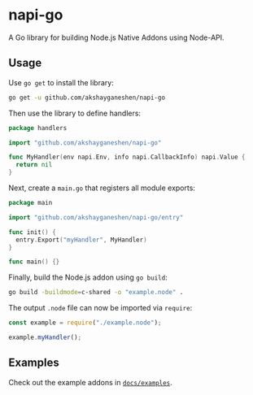 # napi-go

A Go library for building Node.js Native Addons using Node-API.

## Usage

Use `go get` to install the library:

```sh
go get -u github.com/akshayganeshen/napi-go
```

Then use the library to define handlers:

```go
package handlers

import "github.com/akshayganeshen/napi-go"

func MyHandler(env napi.Env, info napi.CallbackInfo) napi.Value {
  return nil
}
```

Next, create a `main.go` that registers all module exports:

```go
package main

import "github.com/akshayganeshen/napi-go/entry"

func init() {
  entry.Export("myHandler", MyHandler)
}

func main() {}
```

Finally, build the Node.js addon using `go build`:

```sh
go build -buildmode=c-shared -o "example.node" .
```

The output `.node` file can now be imported via `require`:

```js
const example = require("./example.node");

example.myHandler();
```

## Examples

Check out the example addons in [`docs/examples`](docs/examples).
